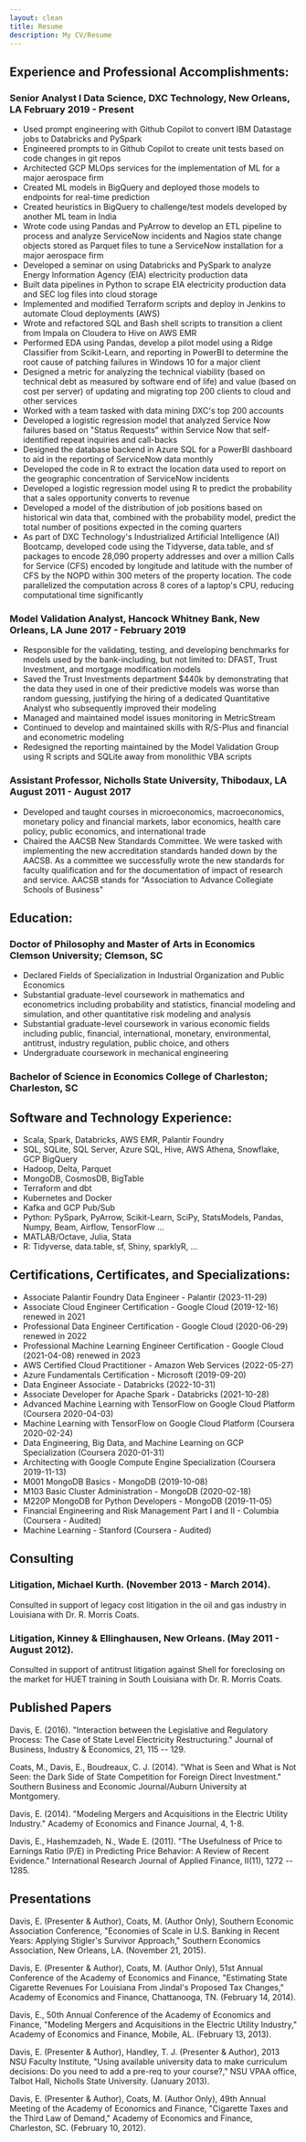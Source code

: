 ```yaml
---
layout: clean
title: Resume
description: My CV/Resume
---
```


## Experience and Professional Accomplishments:

### Senior Analyst I Data Science, DXC Technology, New Orleans, LA	February 2019 - Present

- Used prompt engineering with Github Copilot to convert IBM Datastage jobs to Databricks and PySpark
- Engineered prompts to in Github Copilot to create unit tests based on code changes in git repos
- Architected GCP MLOps services for the implementation of ML for a major aerospace firm
- Created ML models in BigQuery and deployed those models to endpoints for real-time prediction
- Created heuristics in BigQuery to challenge/test models developed by another ML team in India
- Wrote code using Pandas and PyArrow to develop an ETL pipeline to process and analyze ServiceNow incidents and Nagios state change objects stored as Parquet files to tune a ServiceNow installation for a major aerospace firm
- Developed a seminar on using Databricks and PySpark to analyze Energy Information Agency (EIA) electricity production data
- Built data pipelines in Python to scrape EIA electricity production data and SEC log files into cloud storage
- Implemented and modified Terraform scripts and deploy in Jenkins to automate Cloud deployments (AWS)
- Wrote and refactored SQL and Bash shell scripts to transition a client from Impala on Cloudera to Hive on AWS EMR
- Performed EDA using Pandas, develop a pilot model using a Ridge Classifier from Scikit-Learn, and reporting in PowerBI to determine the root cause of patching failures in Windows 10 for a major client
- Designed a metric for analyzing the technical viability (based on technical debt as measured by software end of life) and value (based on cost per server) of updating and migrating top 200 clients to cloud and other services
- Worked with a team tasked with data mining DXC's top 200 accounts
- Developed a logistic regression model that analyzed Service Now failures based on "Status Requests" within Service Now that self-identified repeat inquiries and call-backs
- Designed the database backend in Azure SQL for a PowerBI dashboard to aid in the reporting of ServiceNow data monthly
- Developed the code in R to extract the location data used to report on the geographic concentration of ServiceNow incidents
- Developed a logistic regression model using R to predict the probability that a sales opportunity converts to revenue  
- Developed a model of the distribution of job positions based on historical win data that, combined with the probability model, predict the total number of positions expected in the coming quarters
- As part of DXC Technology's Industrialized Artificial Intelligence (AI) Bootcamp, developed code using the Tidyverse, data.table, and sf packages to encode 28,090 property addresses and over a million Calls for Service (CFS) encoded by longitude and latitude with the number of CFS by the NOPD within 300 meters of the property location. The code parallelized the computation across 8 cores of a laptop's CPU, reducing computational time significantly

### Model Validation Analyst, Hancock Whitney Bank, New Orleans, LA	June 2017 - February 2019

- Responsible for the validating, testing, and developing benchmarks for models used by the bank-including, but not limited to: DFAST, Trust Investment, and mortgage modification models
- Saved the Trust Investments department $440k by demonstrating that the data they used in one of their predictive models was worse than random guessing, justifying the hiring of a dedicated Quantitative Analyst who subsequently improved their modeling
- Managed and maintained model issues monitoring in MetricStream
- Continued to develop and maintained skills with R/S-Plus and financial and econometric modeling
- Redesigned the reporting maintained by the Model Validation Group using R scripts and SQLite away from monolithic VBA scripts

### Assistant Professor, Nicholls State University, Thibodaux, LA	August 2011 - August 2017

- Developed and taught courses in microeconomics, macroeconomics, monetary policy and financial markets, labor economics, health care policy, public economics, and international trade
- Chaired the AACSB New Standards Committee. We were tasked with implementing the new accreditation standards handed down by the AACSB. As a committee we successfully wrote the new standards for faculty qualification and for the documentation of impact of research and service. AACSB stands for "Association to Advance Collegiate Schools of Business"

## Education:

### Doctor of Philosophy and Master of Arts in Economics	Clemson University; Clemson, SC

- Declared Fields of Specialization in Industrial Organization and Public Economics
- Substantial graduate-level coursework in mathematics and econometrics including probability and statistics, financial modeling and simulation, and other quantitative risk modeling and analysis
- Substantial graduate-level coursework in various economic fields including public, financial, international, monetary, environmental, antitrust, industry regulation, public choice, and others
- Undergraduate coursework in mechanical engineering

### Bachelor of Science in Economics	College of Charleston; Charleston, SC

## Software and Technology Experience:

- Scala, Spark, Databricks, AWS EMR, Palantir Foundry
- SQL, SQLite, SQL Server, Azure SQL, Hive, AWS Athena, Snowflake, GCP BigQuery
- Hadoop, Delta, Parquet
- MongoDB, CosmosDB, BigTable
- Terraform and dbt
- Kubernetes and Docker
- Kafka and GCP Pub/Sub
- Python: PySpark, PyArrow, Scikit-Learn, SciPy, StatsModels, Pandas, Numpy, Beam, Airflow, TensorFlow ...
- MATLAB/Octave, Julia, Stata
- R: Tidyverse, data.table, sf, Shiny, sparklyR, ...

## Certifications, Certificates, and Specializations:

- Associate Palantir Foundry Data Engineer - Palantir (2023-11-29)
- Associate Cloud Engineer Certification - Google Cloud (2019-12-16) renewed in 2021
- Professional Data Engineer Certification - Google Cloud (2020-06-29) renewed in 2022
- Professional Machine Learning Engineer Certification - Google Cloud (2021-04-08) renewed in 2023
- AWS Certified Cloud Practitioner - Amazon Web Services (2022-05-27)
- Azure Fundamentals Certification - Microsoft (2019-09-20)
- Data Engineer Associate - Databricks (2022-10-31)
- Associate Developer for Apache Spark - Databricks (2021-10-28)
- Advanced Machine Learning with TensorFlow on Google Cloud Platform (Coursera 2020-04-03)
- Machine Learning with TensorFlow on Google Cloud Platform (Coursera 2020-02-24)
- Data Engineering, Big Data, and Machine Learning on GCP Specialization (Coursera 2020-01-31)
- Architecting with Google Compute Engine Specialization (Coursera 2019-11-13)
- M001 MongoDB Basics - MongoDB (2019-10-08)
- M103 Basic Cluster Administration - MongoDB (2020-02-18)
- M220P MongoDB for Python Developers - MongoDB (2019-11-05)
- Financial Engineering and Risk Management Part I and II - Columbia (Coursera - Audited)
- Machine Learning - Stanford (Coursera - Audited)


## Consulting

### Litigation, Michael Kurth. (November 2013 - March 2014).

Consulted in support of legacy cost litigation in the oil and gas industry in Louisiana with Dr. R. Morris Coats.

### Litigation, Kinney & Ellinghausen, New Orleans. (May 2011 - August 2012).

Consulted in support of antitrust litigation against Shell for foreclosing on the market for HUET training in South Louisiana with Dr. R. Morris Coats.

## Published Papers

Davis, E. (2016). "Interaction between the Legislative and Regulatory Process:  The Case of State Level Electricity Restructuring." Journal of Business, Industry & Economics, 21, 115 -- 129.

Coats, M., Davis, E., Boudreaux, C. J. (2014). "What is Seen and What is Not Seen: the Dark Side of State Competition for Foreign Direct Investment." Southern Business and Economic Journal/Auburn University at Montgomery.

Davis, E. (2014). "Modeling Mergers and Acquisitions in the Electric Utility Industry." Academy of Economics and Finance Journal, 4, 1-8.

Davis, E., Hashemzadeh, N., Wade E. (2011). "The Usefulness of Price to Earnings Ratio (P/E) in Predicting Price Behavior: A Review of Recent Evidence." International Research Journal of Applied Finance, II(11), 1272 -- 1285.

## Presentations

Davis, E. (Presenter & Author), Coats, M. (Author Only), Southern Economic Association Conference, "Economies of Scale in U.S. Banking in Recent Years: Applying Stigler's Survivor Approach," Southern Economics Association, New Orleans, LA. (November 21, 2015).

Davis, E. (Presenter & Author), Coats, M. (Author Only), 51st Annual Conference of the Academy of Economics and Finance, "Estimating State Cigarette Revenues For Louisiana From Jindal's Proposed Tax Changes," Academy of Economics and Finance, Chattanooga, TN. (February 14, 2014).

Davis, E., 50th Annual Conference of the Academy of Economics and Finance, "Modeling Mergers and Acquisitions in the Electric Utility Industry," Academy of Economics and Finance, Mobile, AL. (February 13, 2013).

Davis, E. (Presenter & Author), Handley, T. J. (Presenter & Author), 2013 NSU Faculty Institute, "Using available university data to make curriculum decisions:  Do you need to add a pre-req to your course?," NSU VPAA office, Talbot Hall, Nicholls State University. (January 2013).

Davis, E. (Presenter & Author), Coats, M. (Author Only), 49th Annual Meeting of the Academy of Economics and Finance, "Cigarette Taxes and the Third Law of Demand," Academy of Economics and Finance, Charleston, SC. (February 10, 2012).


